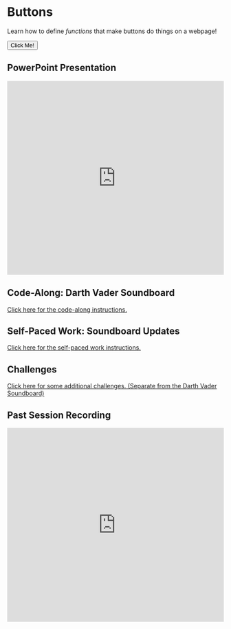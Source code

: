 # Buttons
Learn how to define _functions_ that make buttons do things on a webpage!


<button onclick="displayText()"> Click Me!</button>

<div id="textField" style="display: none;">
  Voila! This is the text that appears when you click the button.
</div>
<script>
  function displayText() {
  var text = document.getElementById("textField");
  text.style.display = "block";
}
    </script>

## PowerPoint Presentation
<iframe src='https://view.officeapps.live.com/op/embed.aspx?src=https://hylandtechclub.com/web-102/Buttons/Buttons.pptx' width='100%' height='450px' frameborder='0'></iframe>

## Code-Along: Darth Vader Soundboard
[Click here for the code-along instructions.](SoundboardCodeAlong.md)

## Self-Paced Work: Soundboard Updates
[Click here for the self-paced work instructions.](SelfPacedWork.md)

## Challenges
[Click here for some additional challenges. (Separate from the Darth Vader Soundboard)](Challenges.md)

## Past Session Recording
<iframe width="100%" height="450px" src="https://www.youtube.com/embed/QZ4Xf8K78dI" frameborder="0" allow="accelerometer; autoplay; clipboard-write; encrypted-media; gyroscope; picture-in-picture" allowfullscreen></iframe>
